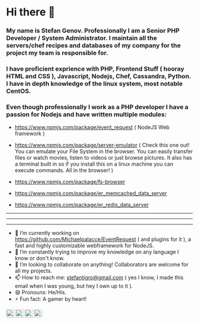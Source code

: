 # Hi there 👋

### My name is Stefan Genov. Professionally I am a Senior PHP Developer / System Administrator. I maintain all the servers/chef recipes and databases of my company for the project my team is responsible for.

### I have proficient exprience with PHP, Frontend Stuff ( hooray HTML and CSS ), Javascript, Nodejs, Chef, Cassandra, Python. I have in depth knowledge of the linux system, most notable CentOS.

### Even though professionally I work as a PHP developer I have a passion for Nodejs and have written multiple modules:

- https://www.npmjs.com/package/event_request ( NodeJS Web framework )

- https://www.npmjs.com/package/server-emulator ( Check this one out! You can emulate your File System in the browser. You can easily transfer files or watch movies, listen to videos or just browse pictures. It also has a terminal built in so if you install this on a linux machine you can execute commands. All in the browser! )

- https://www.npmjs.com/package/fs-browser

- https://www.npmjs.com/package/er_memcached_data_server

- https://www.npmjs.com/package/er_redis_data_server

***
***
***

- 🔭 I’m currently working on https://github.com/Michaelpalacce/EventRequest ( and plugins for it ), a fast and highly customizable webframework for NodeJS.
- 🌱 I’m constantly trying to improve my knowledge on any language I know or don't know. 
- 👯 I’m looking to collaborate on anything! Collaborators are welcome for all my projects.
- 📫 How to reach me: stefantigro@gmail.com ( yes I know, I made this email when I was young, but hey I own up to it ).
- 😄 Pronouns: He/His.
- ⚡ Fun fact: A gamer by heart!

[<img align="left" alt="" width="22px" src="https://raw.githubusercontent.com/Michaelpalacce/PersonalWebsite/master/favicon.ico">][website]
[<img align="left" alt="" width="22px" src="https://cdn.jsdelivr.net/npm/simple-icons@v3/icons/linkedin.svg">][linkedin]
[<img align="left" alt="" width="22px" src="https://cdn.jsdelivr.net/npm/simple-icons@v3/icons/facebook.svg">][facebook]
[<img align="left" alt="" width="22px" src="https://cdn.jsdelivr.net/npm/simple-icons@v3/icons/npm.svg">][telegram]

[website]: https://stefangenov.site/
[linkedin]: https://www.linkedin.com/in/stefan-genov-286972a3/
[facebook]: https://www.facebook.com/stefantigro
[telegram]: https://t.me/stefantigro
[npm]: https://www.npmjs.com/~stefantigro
